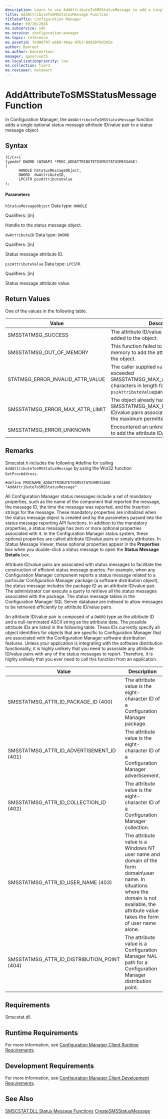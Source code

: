 ```yaml
---
description: Learn to use AddAttributeToSMSStatusMessage to add a single optional status message attribute id-value pair to a status message object.
title: AddAttributeToSMSStatusMessage Function
titleSuffix: Configuration Manager
ms.date: 09/20/2016
ms.subservice: sdk
ms.service: configuration-manager
ms.topic: reference
ms.assetid: fe906f97-a669-49aa-9fb3-09920f0d395e
author: Banreet
ms.author: banreetkaur
manager: apoorvseth
ms.localizationpriority: low
ms.collection: tier3
ms.reviewer: mstewart
---
```

# AddAttributeToSMSStatusMessage Function
In Configuration Manager, the `AddAttributeToSMSStatusMessage` function adds a single optional status message attribute ID/value pair to a status message object.

## Syntax

```
[C/C++]
typedef DWORD (WINAPI *PROC_ADDATTRIBUTETOSMSSTATUSMESSAGE)
(
      HANDLE hStatusMessageObject,
      DWORD  dwAttributeID,
      LPCSTR pszAttributeValue
);
```

#### Parameters
 `hStatusMessageObject`
 Data type: `HANDLE`

 Qualifiers: [in]

 Handle to the status message object.

 `dwAttributeID`
 Data type: `DWORD`

 Qualifiers: [in]

 Status message attribute ID.

 `pszAttributeValue`
 Data type: `LPCSTR`

 Qualifiers: [in]

 Status message attribute value.

## Return Values
 One of the values in the following table.

|Value|Description|
|-----------|-----------------|
|SMSSTATMSG_SUCCESS|The attribute ID/value pair was successfully added to the object.|
|SMSSTATMSG_OUT_OF_MEMORY|This function failed to allocate enough memory to add the attribute ID/value pair to the object.|
|STATMSG_ERROR_INVALID_ATTR_VALUE|The caller supplied `null` or a string that exceeded SMSSTATMSG_MAX_ATTR_VALUE_LENGTH characters in length for the `pszAttributeValue`parameter.|
|SMSSTATMSG_ERROR_MAX_ATTR_LIMIT|The object already has SMSSTATMSG_MAX_NUM_ATTRS attribute ID/value pairs associated with it, which is the maximum permitted number.|
|SMSSTATMSG_ERROR_UNKNOWN|Encountered an unknown error while trying to add the attribute ID/value pair.|

## Remarks
 Smscstat.h includes the following #define for calling `AddAttributeToSMSStatusMessage` by using the Win32 function `GetProcAddress`.

```
#define PROCNAME_ADDATTRIBUTETOSMSSTATUSMESSAGE "AddAttributeToSMSStatusMessage"
```

 All Configuration Manager status messages include a set of mandatory properties, such as the name of the component that reported the message, the message ID, the time the message was reported, and the insertion strings for the message. These mandatory properties are initialized when the status message object is created and by the parameters passed into the status message reporting API functions. In addition to the mandatory properties, a status message has zero or more optional properties associated with it. In the Configuration Manager status system, these optional properties are called attribute ID/value pairs or simply attributes. In Status Message Viewer, these optional properties appear in the **Properties** box when you double-click a status message to open the **Status Message Details** box.

 Attribute ID/value pairs are associated with status messages to facilitate the construction of efficient status message queries. For example, when any Configuration Manager component reports a status message related to a particular Configuration Manager package (a software distribution object), the status message includes the package ID as an attribute ID/value pair. The administrator can execute a query to retrieve all the status messages associated with the package. The status message tables in the Configuration Manager SQL Server database are indexed to allow messages to be retrieved efficiently by attribute ID/value pairs.

 An attribute ID/value pair is composed of a `DWORD` type as the attribute ID and a null-terminated ASCII string as the attribute data. The possible attribute IDs are listed in the following table. These IDs currently specify all object identifiers for objects that are specific to Configuration Manager that are associated with the Configuration Manager software distribution features. Unless your application is integrating with the software distribution functionality, it is highly unlikely that you need to associate any attribute ID/value pairs with any of the status messages to report. Therefore, it is highly unlikely that you ever need to call this function from an application.

|Value|Description|
|-----------|-----------------|
|SMSSTATMSG_ATTR_ID_PACKAGE_ID (400)|The attribute value is the eight-character ID of a Configuration Manager package.|
|SMSSTATMSG_ATTR_ID_ADVERTISEMENT_ID (401)|The attribute value is the eight-character ID of a Configuration Manager advertisement.|
|SMSSTATMSG_ATTR_ID_COLLECTION_ID (402)|The attribute value is the eight-character ID of a Configuration Manager collection.|
|SMSSTATMSG_ATTR_ID_USER_NAME (403)|The attribute value is a Windows NT user name and domain of the form domain\user name. In situations where the domain is not available, the attribute value takes the form of user name alone.|
|SMSSTATMSG_ATTR_ID_DISTRIBUTION_POINT (404)|The attribute value is a Configuration Manager NAL path for a Configuration Manager distribution point.|

## Requirements
 Smscstat.dll.

## Runtime Requirements
 For more information, see [Configuration Manager Client Runtime Requirements](../../../../../develop/core/reqs/client-runtime-requirements.md).

## Development Requirements
 For more information, see [Configuration Manager Client Development Requirements](../../../../../develop/core/reqs/client-development-requirements.md).

## See Also
 [SMSCSTAT.DLL Status Message Functions](../../../../../develop/reference/core/servers/manage/smscstat.dll-status-message-functions.md)
 [CreateSMSStatusMessage](../../../../../develop/reference/core/servers/manage/createsmsstatusmessage-function.md)
